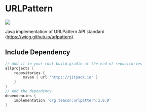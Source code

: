 # URLPattern

[![](https://jitpack.io/v/org.teacon/urlpattern.svg)](https://jitpack.io/#org.teacon/urlpattern)

Java implementation of URLPattern API standard (https://wicg.github.io/urlpattern).

## Include Dependency

```groovy
// Add it in your root build.gradle at the end of repositories
allprojects {
    repositories {
        maven { url 'https://jitpack.io' }
    }
}
// Add the dependency
dependencies {
    implementation 'org.teacon:urlpattern:1.0.0'
}
```

